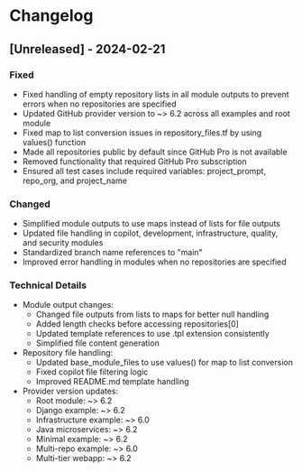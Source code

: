 # Changelog

## [Unreleased] - 2024-02-21

### Fixed
- Fixed handling of empty repository lists in all module outputs to prevent errors when no repositories are specified
- Updated GitHub provider version to ~> 6.2 across all examples and root module
- Fixed map to list conversion issues in repository_files.tf by using values() function
- Made all repositories public by default since GitHub Pro is not available
- Removed functionality that required GitHub Pro subscription
- Ensured all test cases include required variables: project_prompt, repo_org, and project_name

### Changed
- Simplified module outputs to use maps instead of lists for file outputs
- Updated file handling in copilot, development, infrastructure, quality, and security modules
- Standardized branch name references to "main"
- Improved error handling in modules when no repositories are specified

### Technical Details
- Module output changes:
  - Changed file outputs from lists to maps for better null handling
  - Added length checks before accessing repositories[0]
  - Updated template references to use .tpl extension consistently
  - Simplified file content generation
- Repository file handling:
  - Updated base_module_files to use values() for map to list conversion
  - Fixed copilot file filtering logic
  - Improved README.md template handling
- Provider version updates:
  - Root module: ~> 6.2
  - Django example: ~> 6.2
  - Infrastructure example: ~> 6.0
  - Java microservices: ~> 6.2
  - Minimal example: ~> 6.2
  - Multi-repo example: ~> 6.0
  - Multi-tier webapp: ~> 6.2